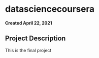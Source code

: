 # datasciencecoursera

#### Created April 22, 2021

## Project Description

This is the final project

